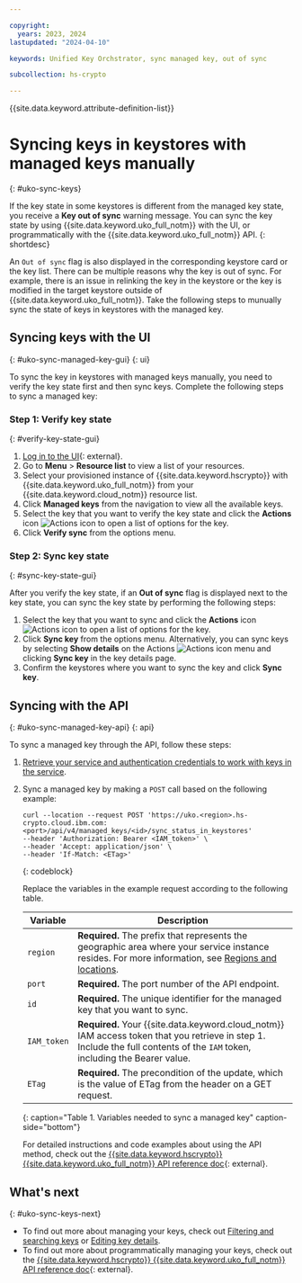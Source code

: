 ```yaml
---

copyright:
  years: 2023, 2024
lastupdated: "2024-04-10"

keywords: Unified Key Orchstrator, sync managed key, out of sync

subcollection: hs-crypto

---
```


{{site.data.keyword.attribute-definition-list}}


# Syncing keys in keystores with managed keys manually
{: #uko-sync-keys}

If the key state in some keystores is different from the managed key state, you receive a **Key out of sync** warning message. You can sync the key state by using {{site.data.keyword.uko_full_notm}} with the UI, or programmatically with the {{site.data.keyword.uko_full_notm}} API.
{: shortdesc}

An `Out of sync` flag is also displayed in the corresponding keystore card or the key list. There can be multiple reasons why the key is out of sync. For example, there is an issue in relinking the key in the keystore or the key is modified in the target keystore outside of {{site.data.keyword.uko_full_notm}}. Take the following steps to munually sync the state of keys in keystores with the managed key.


## Syncing keys with the UI
{: #uko-sync-managed-key-gui}
{: ui}

To sync the key in keystores with managed keys manually, you need to verify the key state first and then sync keys. Complete the following steps to sync a managed key:

### Step 1: Verify key state
{: #verify-key-state-gui}

1. [Log in to the UI](https://cloud.ibm.com/login){: external}.
2. Go to **Menu** &gt; **Resource list** to view a list of your resources.
3. Select your provisioned instance of {{site.data.keyword.hscrypto}} with {{site.data.keyword.uko_full_notm}} from your {{site.data.keyword.cloud_notm}} resource list.
4. Click **Managed keys** from the navigation to view all the available keys.
5. Select the key that you want to verify the key state and click the **Actions** icon ![Actions icon](../icons/action-menu-icon.svg "Actions") to open a list of options for the key.
6. Click **Verify sync** from the options menu. 

### Step 2: Sync key state
{: #sync-key-state-gui}

After you verify the key state, if an **Out of sync** flag is displayed next to the key state, you can sync the key state by performing the following steps:

1. Select the key that you want to sync and click the **Actions** icon ![Actions icon](../icons/action-menu-icon.svg "Actions") to open a list of options for the key.
2. Click **Sync key** from the options menu. Alternatively, you can sync keys by selecting **Show details** on the Actions ![Actions icon](../icons/action-menu-icon.svg "Actions") menu and clicking **Sync key** in the key details page. 
3. Confirm the keystores where you want to sync the key and click **Sync key**.


## Syncing with the API
{: #uko-sync-managed-key-api}
{: api}

To sync a managed key through the API, follow these steps:

1. [Retrieve your service and authentication credentials to work with keys in the service](/docs/hs-crypto?topic=hs-crypto-set-up-uko-api).
   
2. Sync a managed key by making a `POST` call based on the following example:

    ```
    curl --location --request POST 'https://uko.<region>.hs-crypto.cloud.ibm.com:<port>/api/v4/managed_keys/<id>/sync_status_in_keystores' 
    --header 'Authorization: Bearer <IAM_token>' \
    --header 'Accept: application/json' \
    --header 'If-Match: <ETag>'
    ```
    {: codeblock}

    Replace the variables in the example request according to the following table.

    | Variable | Description |
    | --- | --- |
    | `region` | **Required.** The prefix that represents the geographic area where your service instance resides. For more information, see [Regions and locations](/docs/hs-crypto?topic=hs-crypto-regions). |
    | `port` | **Required.** The port number of the API endpoint. |
    | `id` | **Required.** The unique identifier for the managed key that you want to sync. |
    | `IAM_token` | **Required.** Your {{site.data.keyword.cloud_notm}} IAM access token that you retrieve in step 1. Include the full contents of the `IAM` token, including the Bearer value. |
    | `ETag` | **Required.** The precondition of the update, which is the value of ETag from the header on a GET request. |
    {: caption="Table 1. Variables needed to sync a managed key" caption-side="bottom"}

    For detailed instructions and code examples about using the API method, check out the [{{site.data.keyword.hscrypto}} {{site.data.keyword.uko_full_notm}} API reference doc](/apidocs/uko#sync-managed-key){: external}.

## What's next
{: #uko-sync-keys-next}

- To find out more about managing your keys, check out [Filtering and searching keys](/docs/hs-crypto?topic=hs-crypto-search-key-list) or [Editing key details](/docs/hs-crypto?topic=hs-crypto-edit-kms-keys).
- To find out more about programmatically managing your keys, check out the [{{site.data.keyword.hscrypto}} {{site.data.keyword.uko_full_notm}} API reference doc](/apidocs/uko){: external}.

